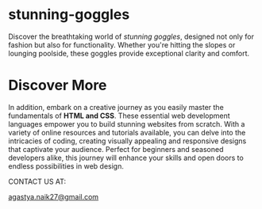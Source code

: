 # stunning-goggles

Discover the breathtaking world of <i>stunning goggles</i>, designed not only for fashion but also for functionality. Whether you're hitting the slopes or lounging poolside, these goggles provide exceptional clarity and comfort.

<h1>Discover More</h1>

In addition, embark on a creative journey as you easily master the fundamentals of <b>HTML and CSS</b>. These essential web development languages empower you to build stunning websites from scratch. With a variety of online resources and tutorials available, you can delve into the intricacies of coding, creating visually appealing and responsive designs that captivate your audience. Perfect for beginners and seasoned developers alike, this journey will enhance your skills and open doors to endless possibilities in web design.

CONTACT US AT:

<p><a href="mailto:agastya.naik27@gmail.com">agastya.naik27@gmail.com</a></p>